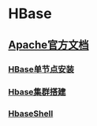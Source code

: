 # HBase

## [Apache官方文档](https://abloz.com/hbase/book.html)

### [HBase单节点安装](https://github.com/sunnyandgood/BigData/blob/master/HBase/HBase单节点安装.md)
### [Hbase集群搭建](https://github.com/sunnyandgood/BigData/blob/master/HBase/Hbase集群搭建.md)
### [HbaseShell](https://github.com/sunnyandgood/BigData/blob/master/HBase/HbaseShell.md)
